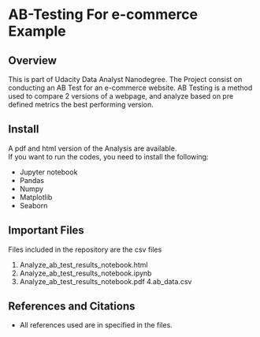 # AB-Testing For e-commerce Example

## Overview
This is part of Udacity Data Analyst Nanodegree. The Project consist on conducting an AB Test for an e-commerce website.
AB Testing is a method used to compare 2 versions of a webpage, and analyze based on pre defined metrics the best performing version.


## Install
A pdf and html version of the Analysis are available. <br>
If you want to run the codes, you need to install the following: 
* Jupyter notebook
* Pandas
* Numpy
* Matplotlib
* Seaborn
 
 ## Important Files
 
 Files included in the repository are the csv files
 1. Analyze_ab_test_results_notebook.html
 2. Analyze_ab_test_results_notebook.ipynb
 3. Analyze_ab_test_results_notebook.pdf
 4.ab_data.csv

 ## References and Citations
 
 * All references used are in specified in the files. 
 
 

